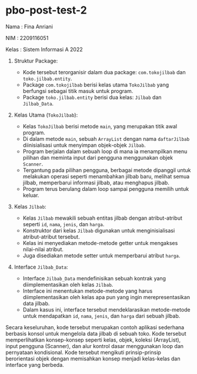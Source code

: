 # pbo-post-test-2
Nama  : Fina Anriani

NIM   : 2209116051

Kelas : Sistem Informasi A 2022



1. Struktur Package:
   - Kode tersebut terorganisir dalam dua package: `com.tokojilbab` dan `toko.jilbab.entity`.
   - Package `com.tokojilbab` berisi kelas utama `TokoJilbab` yang berfungsi sebagai titik masuk untuk program.
   - Package `toko.jilbab.entity` berisi dua kelas: `Jilbab` dan `Jilbab_Data`.

2. Kelas Utama (`TokoJilbab`):
   - Kelas `TokoJilbab` berisi metode `main`, yang merupakan titik awal program.
   - Di dalam metode `main`, sebuah `ArrayList` dengan nama `daftarJilbab` diinisialisasi untuk menyimpan objek-objek `Jilbab`.
   - Program berjalan dalam sebuah loop di mana ia menampilkan menu pilihan dan meminta input dari pengguna menggunakan objek `Scanner`.
   - Tergantung pada pilihan pengguna, berbagai metode dipanggil untuk melakukan operasi seperti menambahkan jilbab baru, melihat semua jilbab, memperbarui informasi jilbab, atau menghapus jilbab.
   - Program terus berulang dalam loop sampai pengguna memilih untuk keluar.

3. Kelas `Jilbab`:
   - Kelas `Jilbab` mewakili sebuah entitas jilbab dengan atribut-atribut seperti `id`, `nama`, `jenis`, dan `harga`.
   - Konstruktor dari kelas `Jilbab` digunakan untuk menginisialisasi atribut-atribut tersebut.
   - Kelas ini menyediakan metode-metode getter untuk mengakses nilai-nilai atribut.
   - Juga disediakan metode setter untuk memperbarui atribut `harga`.

4. Interface `Jilbab_Data`:
   - Interface `Jilbab_Data` mendefinisikan sebuah kontrak yang diimplementasikan oleh kelas `Jilbab`.
   - Interface ini menentukan metode-metode yang harus diimplementasikan oleh kelas apa pun yang ingin merepresentasikan data jilbab.
   - Dalam kasus ini, interface tersebut mendeklarasikan metode-metode untuk mendapatkan `id`, `nama`, `jenis`, dan `harga` dari sebuah jilbab.

Secara keseluruhan, kode tersebut merupakan contoh aplikasi sederhana berbasis konsol untuk mengelola data jilbab di sebuah toko. Kode tersebut memperlihatkan konsep-konsep seperti kelas, objek, koleksi (ArrayList), input pengguna (Scanner), dan alur kontrol dasar menggunakan loop dan pernyataan kondisional. Kode tersebut mengikuti prinsip-prinsip berorientasi objek dengan memisahkan konsep menjadi kelas-kelas dan interface yang berbeda.
